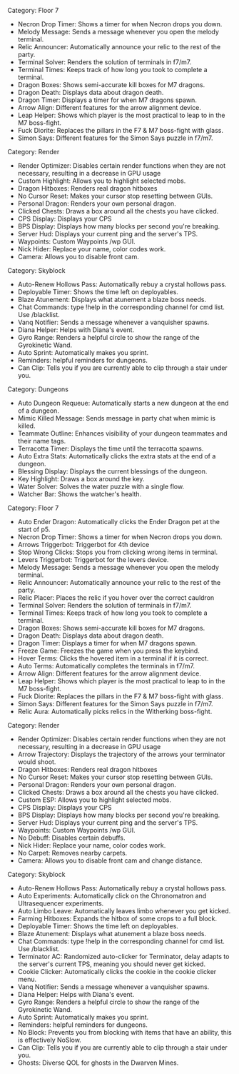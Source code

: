 Category: Floor 7
- Necron Drop Timer: Shows a timer for when Necron drops you down.
- Melody Message: Sends a message whenever you open the melody terminal.
- Relic Announcer: Automatically announce your relic to the rest of the party.
- Terminal Solver: Renders the solution of terminals in f7/m7.
- Terminal Times: Keeps track of how long you took to complete a terminal.
- Dragon Boxes: Shows semi-accurate kill boxes for M7 dragons.
- Dragon Death: Displays data about dragon death.
- Dragon Timer: Displays a timer for when M7 dragons spawn.
- Arrow Align: Different features for the arrow alignment device.
- Leap Helper: Shows which player is the most practical to leap to in the M7 boss-fight.
- Fuck Diorite: Replaces the pillars in the F7 & M7 boss-fight with glass.
- Simon Says: Different features for the Simon Says puzzle in f7/m7.

Category: Render
- Render Optimizer: Disables certain render functions when they are not necessary, resulting in a decrease in GPU usage
- Custom Highlight: Allows you to highlight selected mobs.
- Dragon Hitboxes: Renders real dragon hitboxes
- No Cursor Reset: Makes your cursor stop resetting between GUIs.
- Personal Dragon: Renders your own personal dragon.
- Clicked Chests: Draws a box around all the chests you have clicked.
- CPS Display: Displays your CPS
- BPS Display: Displays how many blocks per second you're breaking.
- Server Hud: Displays your current ping and the server's TPS.
- Waypoints: Custom Waypoints /wp GUI.
- Nick Hider: Replace your name, color codes work.
- Camera: Allows you to disable front cam.

Category: Skyblock
- Auto-Renew Hollows Pass: Automatically rebuy a crystal hollows pass.
- Deployable Timer: Shows the time left on deployables.
- Blaze Atunement: Displays what atunement a blaze boss needs.
- Chat Commands: type !help in the corresponding channel for cmd list. Use /blacklist.
- Vanq Notifier: Sends a message whenever a vanquisher spawns.
- Diana Helper: Helps with Diana's event.
- Gyro Range: Renders a helpful circle to show the range of the Gyrokinetic Wand.
- Auto Sprint: Automatically makes you sprint.
- Reminders: helpful reminders for dungeons.
- Can Clip: Tells you if you are currently able to clip through a stair under you.

Category: Dungeons
- Auto Dungeon Requeue: Automatically starts a new dungeon at the end of a dungeon.
- Mimic Killed Message: Sends message in party chat when mimic is killed.
- Teammate Outline: Enhances visibility of your dungeon teammates and their name tags.
- Terracotta Timer: Displays the time until the terracotta spawns.
- Auto Extra Stats: Automatically clicks the extra stats at the end of a dungeon.
- Blessing Display: Displays the current blessings of the dungeon.
- Key Highlight: Draws a box around the key.
- Water Solver: Solves the water puzzle with a single flow.
- Watcher Bar: Shows the watcher's health.

Category: Floor 7
- Auto Ender Dragon: Automatically clicks the Ender Dragon pet at the start of p5.
- Necron Drop Timer: Shows a timer for when Necron drops you down.
- Arrows Triggerbot: Triggerbot for 4th device
- Stop Wrong Clicks: Stops you from clicking wrong items in terminal.
- Levers Triggerbot: Triggerbot for the levers device.
- Melody Message: Sends a message whenever you open the melody terminal.
- Relic Announcer: Automatically announce your relic to the rest of the party.
- Relic Placer: Places the relic if you hover over the correct cauldron
- Terminal Solver: Renders the solution of terminals in f7/m7.
- Terminal Times: Keeps track of how long you took to complete a terminal.
- Dragon Boxes: Shows semi-accurate kill boxes for M7 dragons.
- Dragon Death: Displays data about dragon death.
- Dragon Timer: Displays a timer for when M7 dragons spawn.
- Freeze Game: Freezes the game when you press the keybind.
- Hover Terms: Clicks the hovered item in a terminal if it is correct.
- Auto Terms: Automatically completes the terminals in f7/m7.
- Arrow Align: Different features for the arrow alignment device.
- Leap Helper: Shows which player is the most practical to leap to in the M7 boss-fight.
- Fuck Diorite: Replaces the pillars in the F7 & M7 boss-fight with glass.
- Simon Says: Different features for the Simon Says puzzle in f7/m7.
- Relic Aura: Automatically picks relics in the Witherking boss-fight.

Category: Render
- Render Optimizer: Disables certain render functions when they are not necessary, resulting in a decrease in GPU usage
- Arrow Trajectory: Displays the trajectory of the arrows your terminator would shoot.
- Dragon Hitboxes: Renders real dragon hitboxes
- No Cursor Reset: Makes your cursor stop resetting between GUIs.
- Personal Dragon: Renders your own personal dragon.
- Clicked Chests: Draws a box around all the chests you have clicked.
- Custom ESP: Allows you to highlight selected mobs.
- CPS Display: Displays your CPS
- BPS Display: Displays how many blocks per second you're breaking.
- Server Hud: Displays your current ping and the server's TPS.
- Waypoints: Custom Waypoints /wp GUI.
- No Debuff: Disables certain debuffs.
- Nick Hider: Replace your name, color codes work.
- No Carpet: Removes nearby carpets.
- Camera: Allows you to disable front cam and change distance.

Category: Skyblock
- Auto-Renew Hollows Pass: Automatically rebuy a crystal hollows pass.
- Auto Experiments: Automatically click on the Chronomatron and Ultrasequencer experiments.
- Auto Limbo Leave: Automatically leaves limbo whenever you get kicked.
- Farming Hitboxes: Expands the hitbox of some crops to a full block.
- Deployable Timer: Shows the time left on deployables.
- Blaze Atunement: Displays what atunement a blaze boss needs.
- Chat Commands: type !help in the corresponding channel for cmd list. Use /blacklist.
- Terminator AC: Randomized auto-clicker for Terminator, delay adapts to the server's current TPS, meaning you should never get kicked.
- Cookie Clicker: Automatically clicks the cookie in the cookie clicker menu.
- Vanq Notifier: Sends a message whenever a vanquisher spawns.
- Diana Helper: Helps with Diana's event.
- Gyro Range: Renders a helpful circle to show the range of the Gyrokinetic Wand.
- Auto Sprint: Automatically makes you sprint.
- Reminders: helpful reminders for dungeons.
- No Block: Prevents you from blocking with items that have an ability, this is effectively NoSlow.
- Can Clip: Tells you if you are currently able to clip through a stair under you.
- Ghosts: Diverse QOL for ghosts in the Dwarven Mines.
